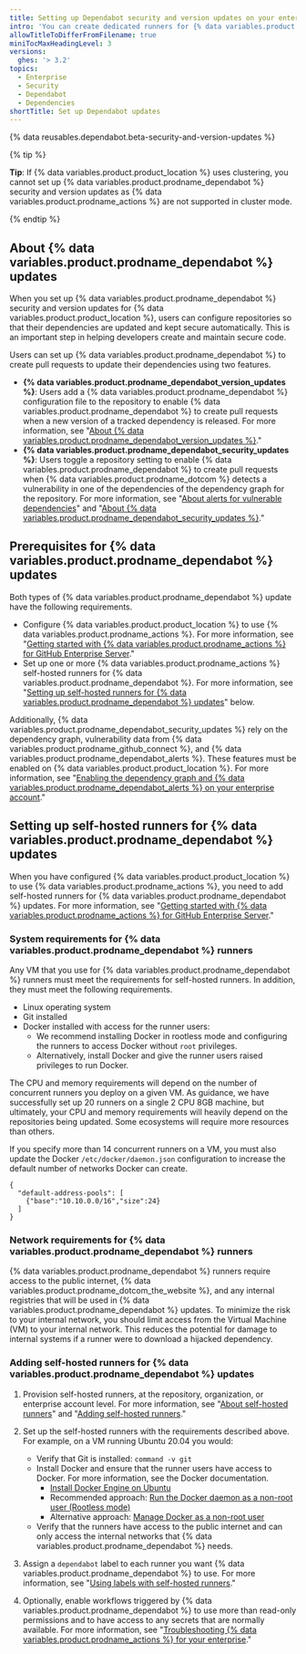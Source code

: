 ```yaml
---
title: Setting up Dependabot security and version updates on your enterprise
intro: 'You can create dedicated runners for {% data variables.product.product_location %} that {% data variables.product.prodname_dependabot %} uses to create pull requests to help secure and maintain the dependencies used in repositories on your enterprise.'
allowTitleToDifferFromFilename: true
miniTocMaxHeadingLevel: 3
versions:
  ghes: '> 3.2'
topics:
  - Enterprise
  - Security
  - Dependabot
  - Dependencies
shortTitle: Set up Dependabot updates
---
```


{% data reusables.dependabot.beta-security-and-version-updates %}

{% tip %}

**Tip**: If {% data variables.product.product_location %} uses clustering, you cannot set up {% data variables.product.prodname_dependabot %} security and version updates as {% data variables.product.prodname_actions %} are not supported in cluster mode.

{% endtip %}

## About {% data variables.product.prodname_dependabot %} updates

When you set up {% data variables.product.prodname_dependabot %} security and version updates for {% data variables.product.product_location %}, users can configure repositories so that their dependencies are updated and kept secure automatically. This is an important step in helping developers create and maintain secure code.

Users can set up {% data variables.product.prodname_dependabot %} to create pull requests to update their dependencies using two features.

- **{% data variables.product.prodname_dependabot_version_updates %}**: Users add a {% data variables.product.prodname_dependabot %} configuration file to the repository to enable {% data variables.product.prodname_dependabot %} to create pull requests when a new version of a tracked dependency is released. For more information, see "[About {% data variables.product.prodname_dependabot_version_updates %}](/code-security/supply-chain-security/keeping-your-dependencies-updated-automatically/about-dependabot-version-updates)."
- **{% data variables.product.prodname_dependabot_security_updates %}**: Users toggle a repository setting to enable {% data variables.product.prodname_dependabot %} to create pull requests when {% data variables.product.prodname_dotcom %} detects a vulnerability in one of the dependencies of the dependency graph for the repository. For more information, see "[About alerts for vulnerable dependencies](/code-security/supply-chain-security/managing-vulnerabilities-in-your-projects-dependencies/about-alerts-for-vulnerable-dependencies)" and "[About {% data variables.product.prodname_dependabot_security_updates %}](/code-security/supply-chain-security/managing-vulnerabilities-in-your-projects-dependencies/about-dependabot-security-updates)."

## Prerequisites for {% data variables.product.prodname_dependabot %} updates

Both types of {% data variables.product.prodname_dependabot %} update have the following requirements.

- Configure {% data variables.product.product_location %} to use {% data variables.product.prodname_actions %}. For more information, see "[Getting started with {% data variables.product.prodname_actions %} for GitHub Enterprise Server](/admin/github-actions/enabling-github-actions-for-github-enterprise-server/getting-started-with-github-actions-for-github-enterprise-server)."
- Set up one or more {% data variables.product.prodname_actions %} self-hosted runners for {% data variables.product.prodname_dependabot %}. For more information, see "[Setting up self-hosted runners for {% data variables.product.prodname_dependabot %} updates](#setting-up-self-hosted-runners-for-dependabot-updates)" below.

Additionally, {% data variables.product.prodname_dependabot_security_updates %} rely on the dependency graph, vulnerability data from {% data variables.product.prodname_github_connect %}, and {% data variables.product.prodname_dependabot_alerts %}. These features must be enabled on {% data variables.product.product_location %}. For more information, see "[Enabling the dependency graph and  {% data variables.product.prodname_dependabot_alerts %} on your enterprise account](/admin/configuration/managing-connections-between-your-enterprise-accounts/enabling-the-dependency-graph-and-dependabot-alerts-on-your-enterprise-account)."

## Setting up self-hosted runners for {% data variables.product.prodname_dependabot %} updates

When you have configured {% data variables.product.product_location %} to use {% data variables.product.prodname_actions %}, you need to add self-hosted runners for {% data variables.product.prodname_dependabot %} updates. For more information, see "[Getting started with {% data variables.product.prodname_actions %} for GitHub Enterprise Server](/admin/github-actions/enabling-github-actions-for-github-enterprise-server/getting-started-with-github-actions-for-github-enterprise-server)."

### System requirements for {% data variables.product.prodname_dependabot %} runners

Any VM that you use for {% data variables.product.prodname_dependabot %} runners must meet the requirements for self-hosted runners. In addition, they must meet the following requirements.

- Linux operating system
- Git installed
- Docker installed with access for the runner users:
  - We recommend installing Docker in rootless mode and configuring the runners to access Docker without `root` privileges.
  - Alternatively, install Docker and give the runner users raised privileges to run Docker.

The CPU and memory requirements will depend on the number of concurrent runners you deploy on a given VM. As guidance, we have successfully set up 20 runners on a single 2 CPU 8GB machine, but ultimately, your CPU and memory requirements will heavily depend on the repositories being updated. Some ecosystems will require more resources than others.

If you specify more than 14 concurrent runners on a VM, you must also update the Docker `/etc/docker/daemon.json` configuration to increase the default number of networks Docker can create.

```
{
  "default-address-pools": [
    {"base":"10.10.0.0/16","size":24}
  ]
}
```

### Network requirements for {% data variables.product.prodname_dependabot %} runners

{% data variables.product.prodname_dependabot %} runners require access to the public internet, {% data variables.product.prodname_dotcom_the_website %}, and any internal registries that will be used in {% data variables.product.prodname_dependabot %} updates. To minimize the risk to your internal network, you should limit access from the Virtual Machine (VM) to your internal network. This reduces the potential for damage to internal systems if a runner were to download a hijacked dependency.

### Adding self-hosted runners for {% data variables.product.prodname_dependabot %} updates

1. Provision self-hosted runners, at the repository, organization, or enterprise account level. For more information, see "[About self-hosted runners](/actions/hosting-your-own-runners/about-self-hosted-runners)" and "[Adding self-hosted runners](/actions/hosting-your-own-runners/adding-self-hosted-runners)."

2. Set up the self-hosted runners with the requirements described above. For example, on a VM running Ubuntu 20.04 you would:

   - Verify that Git is installed: `command -v git`
   - Install Docker and ensure that the runner users have access to Docker. For more information, see the Docker documentation.
     - [Install Docker Engine on Ubuntu](https://docs.docker.com/engine/install/ubuntu/)
     - Recommended approach: [Run the Docker daemon as a non-root user (Rootless mode)](https://docs.docker.com/engine/security/rootless/)
     - Alternative approach: [Manage Docker as a non-root user](https://docs.docker.com/engine/install/linux-postinstall/#manage-docker-as-a-non-root-user)
   - Verify that the runners have access to the public internet and can only access the internal networks that {% data variables.product.prodname_dependabot %} needs.

3. Assign a `dependabot` label to each runner you want {% data variables.product.prodname_dependabot %} to use. For more information, see "[Using labels with self-hosted runners](/actions/hosting-your-own-runners/using-labels-with-self-hosted-runners#assigning-a-label-to-a-self-hosted-runner)."

4. Optionally, enable workflows triggered by {% data variables.product.prodname_dependabot %} to use more than read-only permissions and to have access to any secrets that are normally available. For more information, see "[Troubleshooting {% data variables.product.prodname_actions %} for your enterprise](/admin/github-actions/advanced-configuration-and-troubleshooting/troubleshooting-github-actions-for-your-enterprise#enabling-workflows-triggered-by-dependabot-access-to-dependabot-secrets-and-increased-permissions)."
